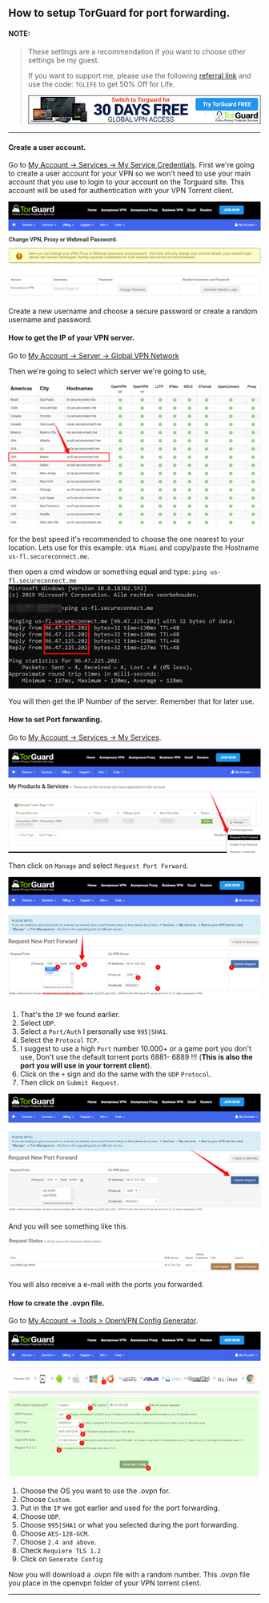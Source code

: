 ## How to setup TorGuard for port forwarding.

#### **NOTE:**

>These settings are a recommendation if you want to choose other settings be my guest.
>
>If you want to support me, please use the following [referral link](https://torguard.net/aff.php?aff=5575) and use the code: `TGLIFE`  to get 50% Off for Life.
>
>
>
>[![torguard-FreeTrial-270x90](images/torguard-FreeTrial-728x90.gif)](https://torguard.net/aff.php?aff=5575)
------

#### Create a user account.

Go to [My Account -> Services -> My Service Credentials](https://torguard.net/clientarea.php?action=changepw).
First we're going to create a user account for your VPN so we won't need to use your main account that you use to login to your account on the Torguard site.
This account will be used for authentication with your VPN Torrent client. 

![](images/image-20200204202420342.png)

Create a new username and choose a secure password or create a random username and password.

#### How to get the IP of your VPN server.
Go to [My Account -> Server -> Global VPN Network](https://torguard.net/network/)

Then we're going to select which server we're going to use,

![](images/image-20200204205929031.png)

for the best speed it's recommended to choose the one nearest to your location.
Lets use for this example: `USA Miami` and copy/paste the Hostname `us-fl.secureconnect.me`.

then open a cmd window or something equal and type: `ping us-fl.secureconnect.me`
![](images/image-20200204210425170.png)

You will then get the IP Number of the server.
Remember that for later use.

#### How to set Port forwarding.

Go to [My Account -> Services -> My Services](https://torguard.net/clientarea.php?action=products).

![](images/image-20200204211350592.png)

Then click on `Manage` and select `Request Port Forward`.

![](images/image-20200204211942538.png)

1. That's the `IP` we found earlier.
2. Select `UDP`.
3. Select a `Port/Auth` I personally use `995|SHA1`.
4. Select the `Protocol` `TCP`. 
5. I suggest to use a high `Port` number 10.000+ or a game port you don't use, Don't use the default torrent ports 6881- 6889  !!!
   (**This is also the port you will use in your torrent client**).
6. Click on the `+` sign and do the same with the `UDP` `Protocol`.
7. Then click on `Submit Request`.

![](images/image-20200204212650314.png)

And you will see something like this.

![](images/image-20200204212748924.png)

You will also receive a e-mail with the ports you forwarded.

#### How to create the .ovpn file.
Go to [My Account -> Tools > OpenVPN Config Generator](https://torguard.net/tgconf.php?action=vpn-openvpnconfig).

![](images/image-20200204215938930.png)

1. Choose the OS you want to use the .ovpn for.
2. Choose `Custom`.
3. Put in the `IP` we got earlier and used for the port forwarding.
4. Choose `UDP`.
5. Choose `995|SHA1` or what you selected during the port forwarding.
6. Choose `AES-128-GCM`.
7. Choose `2.4 and above`.
8. Check `Requiere TLS 1.2`
9. Click on `Generate Config`

Now you will download a .ovpn file with a random number.
This .ovpn file you place in the openvpn folder of your VPN torrent client.

------
